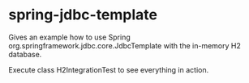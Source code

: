 # spring-jdbc-template

Gives an example how to use Spring org.springframework.jdbc.core.JdbcTemplate with the in-memory H2 database.

Execute class H2IntegrationTest to see everything in action.
